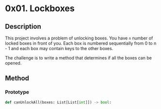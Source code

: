 # 0x01. Lockboxes

## Description

This project involves a problem of unlocking boxes. You have `n` number of locked boxes in front of you. Each box is numbered sequentially from 0 to n - 1 and each box may contain keys to the other boxes.

The challenge is to write a method that determines if all the boxes can be opened.

## Method

### Prototype

```python
def canUnlockAll(boxes: List[List[int]]) -> bool:
